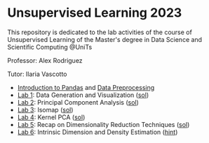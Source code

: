 # Unsupervised Learning 2023
This repository is dedicated to the lab activities of the course of Unsupervised Learning of the Master's degree in Data Science and Scientific Computing @UniTs

Professor: Alex Rodriguez 

Tutor: Ilaria Vascotto

* [Introduction to Pandas](Notebooks/Lab0a-IntrotoPandas.ipynb) and [Data Preprocessing](Notebooks/Lab0b-DataPreprocessing.ipynb)
* [Lab 1](Lab1.pdf): Data Generation and Visualization ([sol](Notebooks/Lab1-DataGeneration.ipynb))
* [Lab 2](Lab2.pdf): Principal Component Analysis ([sol](Notebooks/Lab2-PCA.ipynb))
* [Lab 3](Lab3.pdf): Isomap ([sol](Notebooks/Lab3-Isomap.ipynb))
* [Lab 4](Lab4.pdf): Kernel PCA ([sol](Notebooks/Lab4-KernelPCA.ipynb))
* [Lab 5](Lab5.pdf): Recap on Dimensionality Reduction Techniques ([sol](Notebooks/Lab5-DimensionalityReduction.ipynb))
* [Lab 6](Lab6.pdf): Intrinsic Dimension and Density Estimation ([hint](Notebooks/Lab6-IDandDensityEstimation.ipynb))

